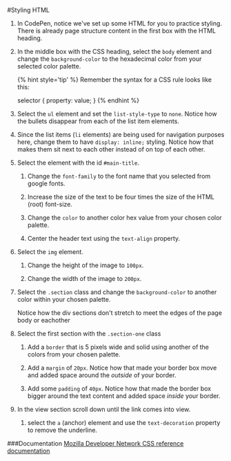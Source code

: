 #Styling HTML

1. In CodePen, notice we've set up some HTML for you to practice styling.  There is already page structure content in the first box with the HTML heading.

2. In the middle box with the CSS heading, select the `body` element and change the `background-color` to the hexadecimal color  from your selected color palette.

    {% hint style='tip' %}
    Remember the syntax for a CSS rule looks like this:

    selector {
        property: value;
    }
    {% endhint %}

3. Select the `ul` element and set the `list-style-type` to `none`. Notice how the bullets disappear from each of the list item elements.

4. Since the list items (`li` elements) are being used for navigation purposes here, change them to have `display: inline;` styling.  Notice how that makes them sit next to each other instead of on top of each other.

5. Select the element with the id `#main-title`.
    
    1. Change the `font-family` to the font name that you selected from google fonts.
    
    2. Increase the size of the text to be four times the size of the HTML (root) font-size. 
    
    3. Change the `color` to another color hex value from your chosen color palette.

    4. Center the header text using the `text-align` property.

6. Select the `img` element.

    1. Change the height of the image to `100px`.
    
    2. Change the width of the image to `200px`.

7. Select the `.section` class and change the `background-color` to another color within your chosen palette.

    Notice how the div sections don't stretch to meet the edges of the page body or eachother
    
8. Select the first section with the `.section-one` class
    
    1. Add a `border` that is 5 pixels wide and solid using another of the colors from your chosen palette.
    
    2. Add a `margin` of `20px`. Notice how that made your border box move and added space around the _outside_ of your border.
    
    3. Add some `padding` of `40px`. Notice how that made the border box bigger around the text content and added space _inside_ your border.
    
9. In the view section scroll down until the link comes into view.  
    
    1. select the `a` (anchor) element and use the `text-decoration` property to remove the underline.

    
###Documentation
[Mozilla Developer Network CSS reference documentation](https://developer.mozilla.org/en-US/docs/Web/CSS/Reference)